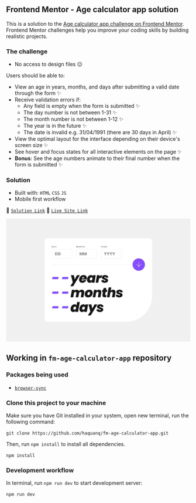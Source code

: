 ## Frontend Mentor - Age calculator app solution

This is a solution to the [Age calculator app challenge on Frontend Mentor](https://www.frontendmentor.io/challenges/age-calculator-app-dF9DFFpj-Q).
Frontend Mentor challenges help you improve your coding skills by building realistic projects.

### The challenge

- No access to design files :expressionless:

Users should be able to:

- View an age in years, months, and days after submitting a valid date through the form :sparkles:
- Receive validation errors if:
  - Any field is empty when the form is submitted :sparkles:
  - The day number is not between 1-31 :sparkles:
  - The month number is not between 1-12 :sparkles:
  - The year is in the future :sparkles:
  - The date is invalid e.g. 31/04/1991 (there are 30 days in April) :sparkles:
- View the optimal layout for the interface depending on their device's screen size :sparkles:
- See hover and focus states for all interactive elements on the page :sparkles:
- **Bonus**: See the age numbers animate to their final number when the form is submitted :sparkles:

### Solution

- Built with: `HTML` `CSS` `JS`
- Mobile first workflow

:link: [`Solution Link`](https://www.frontendmentor.io/solutions/only-html-and-css-i1rsBUEQ8I) :link: [`Live Site Link`](https://haquanq.github.io/fm-age-calculator-app/)

![](./.docs/design/desktop-design.jpg)
<br>

## Working in `fm-age-calculator-app` repository

### Packages being used

- [`browser-sync`](https://github.com/BrowserSync/browser-sync)

### Clone this project to your machine

Make sure you have Git installed in your system, open new terminal, run the following command:

```
git clone https://github.com/haquanq/fm-age-calculator-app.git
```

Then, run `npm install` to install all dependencies.

```
npm install
```

### Development workflow

In terminal, run `npm run dev` to start development server:

```
npm run dev
```
